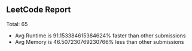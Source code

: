 ## LeetCode Report
Total:  65
* Avg Runtime is 91.153384615384624% faster than other submissions
* Avg Memory is 46.507230769230766% less than other submissions



